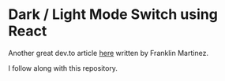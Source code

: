 # Dark / Light Mode Switch using React

Another great dev.to article [here](https://dev.to/franklin030601/using-dark-mode-in-your-react-app-5364) written by Franklin Martinez.

I follow along with this repository.
